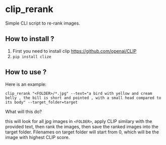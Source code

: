 # clip_rerank

Simple CLI script to re-rank images.

## How to install ?

1. First you need to install clip <https://github.com/openai/CLIP>
2. `pip install clize`

## How to use ?

Here is an example:

`clip_rerank "<FOLDER>/*.jpg" --text="a bird with yellow and cream belly , the bill is short and pointed , with a small head compared to its body" --target_folder=target`
  

What will this do?

this will look for all jpg images in `<FOLDER>`, apply CLIP similary with the provided text, then rank the images, then save the ranked
images into the target folder. Filenames on target folder will start from 0, which will be the image with highest CLIP score. 

